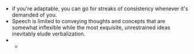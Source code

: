 * if you're adaptable, you can go for streaks of consistency whenever it's demanded of you.
* Speech is limited to conveying thoughts and concepts that are somewhat inflexible while the most exquisite, unrestrained ideas inevitably elude verbalization.
* *